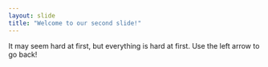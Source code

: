 ```yaml
---
layout: slide
title: "Welcome to our second slide!"
---
```

It may seem hard at first, but everything is hard at first.
Use the left arrow to go back!
